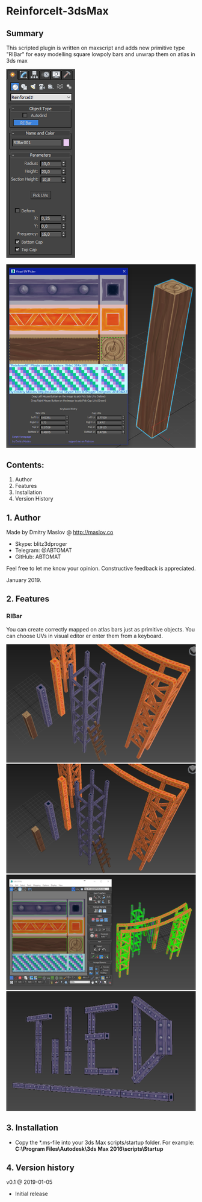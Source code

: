 # ReinforceIt-3dsMax

## Summary

This scripted plugin is written on maxscript and adds new primitive type "RIBar" for easy modelling square lowpoly bars and unwrap them on atlas in 3ds max

![Screenshot](/readmeimages/screenshot1.png)

![Screenshot](/readmeimages/screenshot2.png)
	
## Contents:

1. Author
2. Features
3. Installation
4. Version History

## 1. Author

Made by Dmitry Maslov @ http://maslov.co
* Skype: blitz3dproger
* Telegram: @ABTOMAT
* GitHub: ABTOMAT

Feel free to let me know your opinion.
Constructive feedback is appreciated.

January 2019.

## 2. Features

### RIBar

You can create correctly mapped on atlas bars just as primitive objects.
You can choose UVs in visual editor er enter them from a keyboard.


![Example scene overview](/readmeimages/example_scene_overview.png)
![Example scene overview wireframe](/readmeimages/example_scene_overview_wire.png)
![Example scene UV](/readmeimages/example_scene_UV.png)
![Screen caption tiled](/readmeimages/screen_caption_tiled.png)

## 3. Installation

* Copy the *.ms-file into your 3ds Max scripts/startup folder. For example:
__C:\Program Files\Autodesk\3ds Max 2016\scripts\Startup__

## 4. Version history

v0.1 @ 2019-01-05

* Initial release